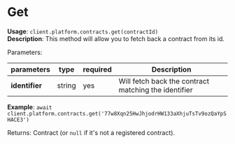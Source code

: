 # Get

**Usage**: `client.platform.contracts.get(contractId)`  
**Description**: This method will allow you to fetch back a contract from its id.

Parameters:

| parameters     | type   | required | Description                                          |
| -------------- | ------ | -------- | ---------------------------------------------------- |
| **identifier** | string | yes      | Will fetch back the contract matching the identifier |

**Example**: `await client.platform.contracts.get('77w8Xqn25HwJhjodrHW133aXhjuTsTv9ozQaYpSHACE3')`

Returns: Contract (or `null` if it's not a registered contract).
